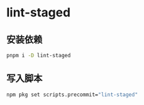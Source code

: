 # lint-staged

## 安装依赖

```sh
pnpm i -D lint-staged
```

## 写入脚本

```sh
npm pkg set scripts.precommit="lint-staged"
```
